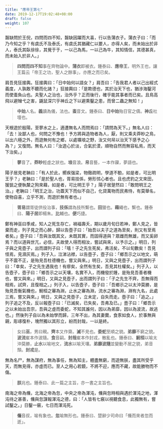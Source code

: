 ```yaml
---
title: "應帝王第七"
date: 2019-12-17T19:02:48+08:00
draft: false
weight: 107
---
```




齧缺問於王倪，四問而四不知，齧缺因躍而大喜，行以告蒲衣子。蒲衣子曰：「<span class="text-muted">而乃今知之乎？有虞氏不及泰氏，有虞氏其猶藏仁以要人，亦得人矣，而未始出於非人，泰氏其臥徐徐，其覺于于，一以己為馬，一以己為牛，其知情信，其德甚真，而未始入於非人。</span>」

> **四問而四不知**事在齊物論中。**蒲衣**即被衣。鍾泰曰、**應帝王**，明外王也，讓王篇云「帝王之功，聖人之餘事」，亦應之而已矣。



肩吾見狂接輿。狂接輿曰：「<span class="text-muted">日中始何以語女？</span>」肩吾曰：「<span class="text-muted">告我君人者以己出經式義度，人孰敢不聽而化諸？</span>」狂接輿曰：「<span class="text-muted">是欺德也，其於治天下也，猶涉海鑿河而使蚉負山也。夫聖人之治也，治外乎？正而後行，確乎能其事者而已矣。且鳥高飛以避矰弋之害，鼷鼠深穴乎神丘之下以避熏鑿之患，而曾二蟲之無知！</span>」

> **中始**人名。**義**讀為儀，法也。**蚉**音文。鍾泰曰、**日中始**殆日官之儔。**神丘**社壇也。



天根遊於殷陽，至蓼水之上，適遭無名人而問焉曰：「<span class="text-muted">請問為天下。</span>」無名人曰：「<span class="text-muted">去！汝鄙人也，何問之不豫也！予方將與造物者為人，厭，則又乘夫莽眇之鳥，以出六極之外，而遊無何有之鄉，以處壙埌之野，汝又何帠以治天下感予之心為？</span>」又復問。無名人曰：「<span class="text-muted">汝遊心於淡，合氣於漠，順物自然而無容私焉，而天下治矣。</span>」

> **蓼**音了。**莽眇**輕虛之狀也。**埌**音浪。**帠**音藝，一本作寱，夢語也。



陽子居見老聃曰：「<span class="text-muted">有人於此，嚮疾强梁，物徹疏明，學道不勌，如是者，可比明王乎？</span>」老聃曰：「<span class="text-muted">是於聖人也，胥易技係，勞形怵心者也。且也虎豹之文來田，猨狙之便執斄之狗來藉，如是者，可比明王乎？</span>」陽子居蹵然曰：「<span class="text-muted">敢問明王之治。</span>」老聃曰：「<span class="text-muted">明王之治，功蓋天下而似不自己，化貸萬物而民弗恃，有莫舉名，使物自喜，立乎不測，而遊於無有者也。</span>」

> **胥易**謂胥徒供役治事，**技係**謂為技所繫也。**田**獵也。**藉**繩也，繫也。鍾泰曰、**陽子居**即楊朱。**比**輔也。**便**巧捷。



鄭有神巫曰季咸，知人之死生存亡，禍褔壽夭，期以歲月旬日若神，鄭人見之，皆棄而走，列子見之而心醉，歸以告壺子曰：「<span class="text-muted">始吾以夫子之道為至矣，則又有至焉者矣。</span>」壺子曰：「<span class="text-muted">吾與汝既其文，未既其實，而固得道與？眾雌而無雄，而又奚卵焉？而以道與世亢，必信，夫故使人得而相汝，嘗試與來，以予示之。</span>」明日，列子與之見壺子，出而謂列子曰：「<span class="text-muted">嘻！子之先生死矣，弗活矣，不以旬數矣！吾見怪焉，見濕灰焉。</span>」列子入，泣涕沾襟，以告壺子，壺子曰：「<span class="text-muted">鄉吾示之以地文，萌乎不震不正，是殆見吾杜德機也，嘗又與來。</span>」明日，又與之見壺子，出而謂列子曰：「<span class="text-muted">幸矣，子之先生遇我也！有瘳矣，全然有生矣，吾見其杜權矣。</span>」列子入，以告壺子，壺子曰：「<span class="text-muted">鄉吾示之以天壤，名實不入，而機發於踵，是殆見吾善者機也，嘗又與來。</span>」明日，又與之見壺子，出而謂列子曰：「<span class="text-muted">子之先生不齊，吾無得而相焉，試齊，且復相之。</span>」列子入，以告壺子，壺子曰：「<span class="text-muted">吾鄉示之以太沖莫勝，是殆見吾衡氣機也，鯢桓之審為淵，止水之審為淵，流水之審為淵，淵有九名，此處三焉，嘗又與來。</span>」明日，又與之見壺子，立未定，自失而走。壺子曰：「<span class="text-muted">追之。</span>」列子追之不及，反以報壺子曰：「<span class="text-muted">已滅矣，已失矣，吾弗及已。</span>」壼子曰：「<span class="text-muted">鄉吾示之以未始出吾宗，吾與之虛而委蛇，不知其誰何，因以為弟靡，因以為波流，故逃也。</span>」然後列子自以為未始學而歸，三年不出，為其妻爨，食豕如食人，於事無與親，彫琢復朴，塊然獨以其形立，紛而封哉，一以是終。

> 女曰**巫**，男曰覡。**齊**本又作齋。**滅**不見也。**委蛇**至順之貌。**弟靡**不窮之貌。**波流**崔本作波隨。**食**音嗣。**封哉**崔本作封戎，散亂也。鍾泰曰、**鯢桓**以喻太沖莫勝，**止水**以喻地文，**流水**以喻天壤。**弟靡波隨**並變動不居之貌，弟音頹。**封戎**是。



無為名尸，無為謀府，無為事任，無為知主，體盡無窮，而遊無朕，盡其所受乎天，而無見得，亦虛而已。至人之用心若鏡，不將不迎，應而不藏，故能勝物而不傷。

> **朕**兆也。鍾泰曰、此一篇之主旨，亦一書之主旨也。



南海之帝為儵，北海之帝為忽，中央之帝為渾沌，儵與忽時相與遇於渾沌之地，渾沌待之甚善，儵與忽謀報渾沌之德，曰：「<span class="text-muted">人皆有七竅以視聽食息，此獨無有，嘗試鑿之。</span>」日鑿一竅，七日而渾沌死。

> **儵**音叔，喻有象也。**忽**喻無形也。鍾泰曰、楚辭少司命曰「儵而來者忽而逝」。